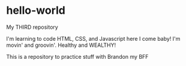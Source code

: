 # hello-world
My THIRD repository

I'm learning to code HTML, CSS, and Javascript here I come baby!
I'm movin' and groovin'.
Healthy and WEALTHY!

This is a repository to practice stuff with Brandon my BFF